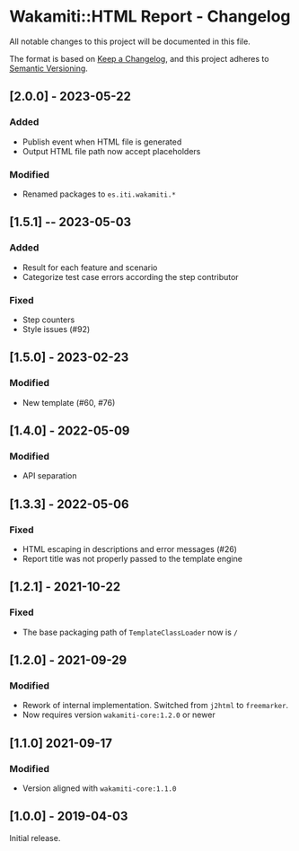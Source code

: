 # Wakamiti::HTML Report - Changelog

All notable changes to this project will be documented in this file.

The format is based on [Keep a Changelog][1],
and this project adheres to [Semantic Versioning][2].

## [2.0.0] - 2023-05-22

### Added

- Publish event when HTML file is generated
- Output HTML file path now accept placeholders

### Modified

- Renamed packages to ```es.iti.wakamiti.*```


## [1.5.1] -- 2023-05-03

### Added

- Result for each feature and scenario
- Categorize test case errors according the step contributor

### Fixed

- Step counters
- Style issues (#92)

## [1.5.0] - 2023-02-23

### Modified

- New template (#60, #76)

## [1.4.0] - 2022-05-09

### Modified

- API separation

## [1.3.3] - 2022-05-06

### Fixed

- HTML escaping in descriptions and error messages (#26)
- Report title was not properly passed to the template engine

## [1.2.1] - 2021-10-22

### Fixed

- The base packaging path of `TemplateClassLoader` now is `/`

## [1.2.0] - 2021-09-29

### Modified

- Rework of internal implementation. Switched from `j2html` to
`freemarker`. 
- Now requires version `wakamiti-core:1.2.0` or newer

## [1.1.0] 2021-09-17

### Modified

- Version aligned with `wakamiti-core:1.1.0`

## [1.0.0] - 2019-04-03

Initial release.  


[1]: <https://keepachangelog.com/en/1.0.0/>
[2]: <https://semver.org>